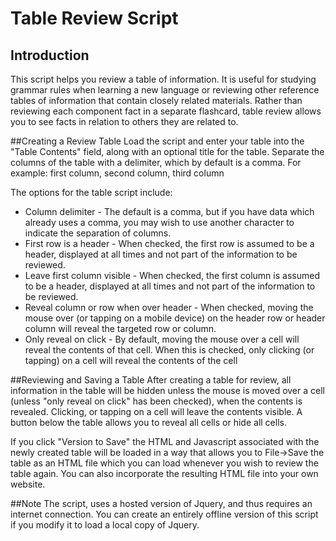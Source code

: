 # Table Review Script

## Introduction
This script helps you review a table of information. It is useful for studying grammar rules when learning a new language or reviewing other reference tables of information that contain closely related materials. Rather than reviewing each component fact in a separate flashcard, table review allows you to see facts in relation to others they are related to. 

##Creating a Review Table
Load the script and enter your table into the "Table Contents" field, along with an optional title for the table. Separate the columns of the table with a delimiter, which by default is a comma. For example:
    first column, second column, third column

The options for the table script include:

* Column delimiter - The default is a comma, but if you have data which already uses a comma, you may wish to use another character to indicate the separation of columns.
* First row is a header - When checked, the first row is assumed to be a header, displayed at all times and not part of the information to be reviewed.
* Leave first column visible - When checked, the first column is assumed to be a header, displayed at all times and not part of the information to be reviewed.
* Reveal column or row when over header - When checked, moving the mouse over (or tapping on a mobile device) on the header row or header column will reveal the targeted row or column.
* Only reveal on click - By default, moving the mouse over a cell will reveal the contents of that cell. When this is checked, only clicking (or tapping) on a cell will reveal the contents of the cell

##Reviewing and Saving a Table
After creating a table for review, all information in the table will be hidden unless the mouse is moved over a cell (unless "only reveal on click" has been checked), when the contents is revealed. Clicking, or tapping on a cell will leave the contents visible. A button below the table allows you to reveal all cells or hide all cells. 

If you click "Version to Save" the HTML and Javascript associated with the newly created table will be loaded in a way that allows you to File->Save the table as an HTML file which you can load whenever you wish to review the table again. You can also incorporate the resulting HTML file into your own website. 

##Note
The script, uses a hosted version of Jquery, and thus requires an internet connection. You can create an entirely offline version of this script if you modify it to load a local copy of Jquery. 